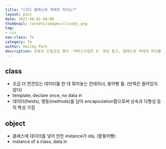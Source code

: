 ```yaml
---
title: "[JS] 클래스와 객체의 차이는?"
layout: post
date: 2021-06-01 08:00
thumbnail: /assets/images/clssobj.png
tag:
- css
nav-class: fe
category: fe
author: Hailey Park
description: 유튜브 드림코딩 엘리 '자바스크립트 6' 영상 참고, 클래스와 객체의 차이를 알아본다.
---
```



## class
- 조금 더 연관있는 데이터를 한 데 묶어놓는 컨테이너, 붕어빵 틀. (반죽은 들어있지 않다)
- template, declare once, no data in
- 데이터(fields), 행동(methods)를 담아 encapsulation함으로써 상속과 다형성 등의 특성 가짐

## object
- 클래스에 데이터를 넣어 만든 instance가 obj. (팥붕어빵)
- instance of a class, data in

